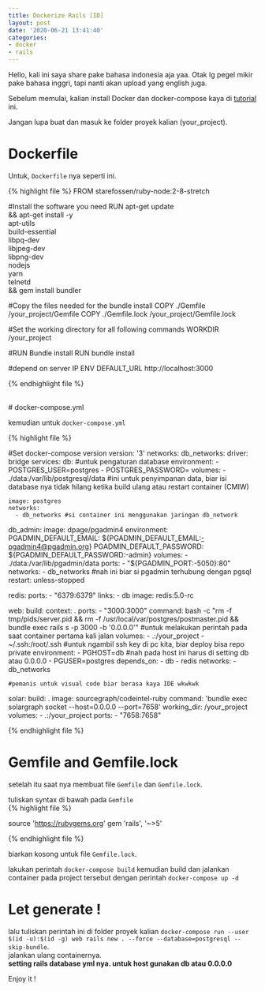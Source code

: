 ```yaml
---
title: Dockerize Rails [ID]
layout: post
date: '2020-06-21 13:41:40'
categories:
- docker
- rails
---
```


Hello, kali ini saya share pake bahasa indonesia aja yaa. Otak lg pegel mikir pake bahasa inggri, tapi nanti akan upload yang english juga.

Sebelum memulai, kalian install Docker dan docker-compose kaya di [tutorial](https://muhrizkiakbar.github.io/2013/06/05/dockerize-ruby/) ini.<br>

Jangan lupa buat dan masuk ke folder proyek kalian (your_project).<br>

# Dockerfile

Untuk, `Dockerfile` nya seperti ini.

{% highlight file %}
FROM starefossen/ruby-node:2-8-stretch

#Install the software you need
RUN apt-get update \
&& apt-get install -y \
apt-utils \
build-essential \
libpq-dev \
libjpeg-dev \
libpng-dev \
nodejs \
yarn \
telnetd \
&& gem install bundler


#Copy the files needed for the bundle install
COPY ./Gemfile /your_project/Gemfile
COPY ./Gemfile.lock /your_project/Gemfile.lock

#Set the working directory for all following commands
WORKDIR /your_project

#RUN Bundle install
RUN bundle install

#depend on server IP
ENV DEFAULT_URL http://localhost:3000

{% endhighlight file %}

<br>
# docker-compose.yml

kemudian untuk `docker-compose.yml`

{% highlight file %}


#Set docker-compose version
version: '3'
networks:
  db_networks:
    driver: bridge
services:
  db: #untuk pengaturan database
    environment:
      - POSTGRES_USER=postgres
      - POSTGRES_PASSWORD=
    volumes:
      - ./data:/var/lib/postgresql/data #ini untuk penyimpanan data, biar isi database nya tidak hilang ketika build ulang atau restart container (CMIW)

    image: postgres
    networks:
      - db_networks #si container ini menggunakan jaringan db_network

  db_admin:
    image: dpage/pgadmin4
    environment:
      PGADMIN_DEFAULT_EMAIL: ${PGADMIN_DEFAULT_EMAIL:-pgadmin4@pgadmin.org}
      PGADMIN_DEFAULT_PASSWORD: ${PGADMIN_DEFAULT_PASSWORD:-admin}
    volumes:
      - ./data:/var/lib/pgadmin/data
    ports:
      - "${PGADMIN_PORT:-5050}:80"
    networks:
      - db_networks #nah ini biar si pgadmin terhubung dengan pgsql
    restart: unless-stopped

  redis:
    ports:
      - "6379:6379"
    links:
      - db
    image: redis:5.0-rc


  web:
    build:
      context: .
    ports:
      - "3000:3000"
    command: bash -c "rm -f tmp/pids/server.pid && rm -f /usr/local/var/postgres/postmaster.pid && bundle exec rails s -p 3000 -b '0.0.0.0'" #untuk melakukan perintah pada saat container pertama kali jalan
    volumes:
      - .:/your_project
      - ~/.ssh:/root/.ssh #untuk ngambil ssh key di pc kita, biar deploy bisa repo private
    environment:
      - PGHOST=db #nah pada host ini harus di setting db atau 0.0.0.0
      - PGUSER=postgres
    depends_on:
      - db
      - redis
    networks:
      - db_networks

	#pemanis untuk visual code biar berasa kaya IDE wkwkwk
  solar:
    build: .
    image: sourcegraph/codeintel-ruby
    command: 'bundle exec solargraph socket --host=0.0.0.0 --port=7658'
    working_dir: /your_project
    volumes:
      - .:/your_project
    ports:
      - "7658:7658"

{% endhighlight file %}

# Gemfile and Gemfile.lock

setelah itu saat nya membuat file  `Gemfile` dan `Gemfile.lock`.<br>

tuliskan syntax di bawah pada `Gemfile`<br>
{% highlight file %}

source 'https://rubygems.org'
gem 'rails', '~>5'

{% endhighlight file %}

biarkan kosong untuk file `Gemfile.lock`.<br>

lakukan perintah `docker-compose build` kemudian build dan jalankan container pada project tersebut dengan perintah  `docker-compose up -d`<br>

# Let generate !

lalu tuliskan perintah ini di folder proyek kalian `docker-compose run --user $(id -u):$(id -g) web rails new . --force --database=postgresql --skip-bundle`.<br>
jalankan ulang containernya.<br>
**setting rails database yml nya. untuk host gunakan db atau 0.0.0.0**

Enjoy it !
